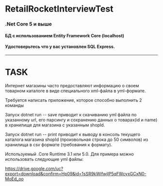# RetailRocketInterviewTest
### .Net Core 5 и выше
#### БД с использованием Entity Framework Core (localhost) 
#### Удостоверьтесь что у вас установлен SQL Express.
________
# TASK
Интернет магазины часто предоставляют информацию о своем товарном каталоге в виде специального xml-файла в yml-формате.

Требуется написать приложение, которое способно выполнить 2 команды

Запуск dotnet run -- save <shopId> <url> приводит к скачиванию yml файла по указанному url, его парсингу и сохранению данных о товарах(id и name) в хранилище для магазина с указанным shopId.

Запуск dotnet run -- print <shopId> приводит к выводу в консоль текущего каталога магазина shopId (произвольная строка до 50 символов) из хранилища в csv формате (требования к формату).

Используемый .Core Runtime 3.1 или 5.0.
Для примера можно использовать следующие yml файлы:

https://drive.google.com/uc?export=download&confirm=Hp09&id=1sSR9kWifwjIP5qFWcyxGCxN0-MoEd_oo
